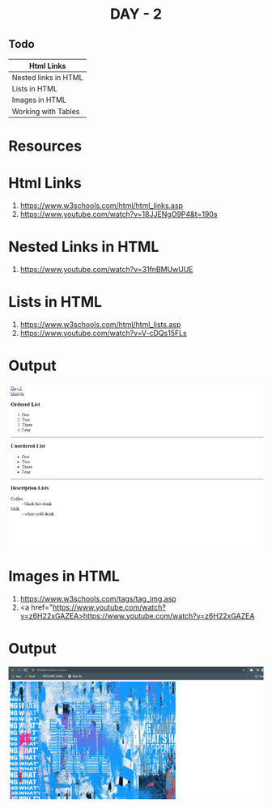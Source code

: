 # <div align="center" >DAY - 2</div>


## Todo
Html Links | 
------------ | 
Nested links in HTML |
Lists in HTML |
Images in HTML   |
Working with Tables |

# Resources
# Html Links
1. <a href="https://www.w3schools.com/html/html_links.asp">https://www.w3schools.com/html/html_links.asp</a>
2. <a href="https://www.youtube.com/watch?v=18JJENgO9P4&t=190s">https://www.youtube.com/watch?v=18JJENgO9P4&t=190s</a>

# Nested Links in HTML
1. <a href="https://www.youtube.com/watch?v=31fnBMUwUUE">https://www.youtube.com/watch?v=31fnBMUwUUE</a>

# Lists in HTML
1. <a href="https://www.w3schools.com/html/html_lists.asp">https://www.w3schools.com/html/html_lists.asp</a>
2. <a href="https://www.youtube.com/watch?v=V-cDQs15FLs">https://www.youtube.com/watch?v=V-cDQs15FLs</a>

# Output 
![Image of Day -2](https://github.com/madhukarmayank/100DAYOFCODE/blob/main/Day%20-2/output.jpg)

# Images in HTML
1. <a href="https://www.w3schools.com/tags/tag_img.asp">https://www.w3schools.com/tags/tag_img.asp</a>
2. <a href="https://www.youtube.com/watch?v=z6H22xGAZEA>https://www.youtube.com/watch?v=z6H22xGAZEA</a>

# Output
![Image of Day -2](https://github.com/madhukarmayank/100DAYOFCODE/blob/main/Day%20-2/img%20output.jpg)
